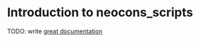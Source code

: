 # Introduction to neocons_scripts

TODO: write [great documentation](http://jacobian.org/writing/what-to-write/)
